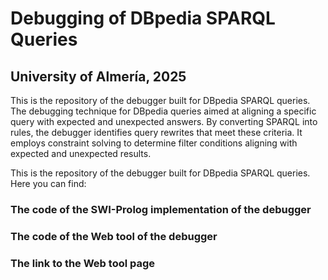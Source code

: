# Debugging of DBpedia SPARQL Queries
## University of Almería, 2025

This is the repository of the debugger built for DBpedia SPARQL queries. The debugging technique for DBpedia queries aimed at aligning a specific query with expected and unexpected answers. 
By converting SPARQL into rules, the debugger identifies query rewrites that meet these criteria. It employs constraint solving to determine filter conditions aligning with expected and unexpected results. 

This is the repository of the debugger built for DBpedia SPARQL queries.
Here you can find:

### The code of the SWI-Prolog implementation of the debugger
### The code of the Web tool of the debugger
### The link to the Web tool page



